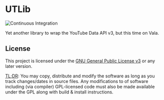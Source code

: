 # UTLib

![Continuous Integration](https://github.com/nahuelwexd/UTLib/workflows/Continuous%20Integration/badge.svg)

Yet another library to wrap the YouTube Data API v3, but this time on Vala.

## License

This project is licensed under the [GNU General Public License v3](COPYING) or
any later version.

[TL;DR](https://www.tldrlegal.com/l/gpl-3.0): You may copy, distribute and modify
the software as long as you track changes/dates in source files. Any modifications
to of software including (via compiler) GPL-licensed code must also be made available
under the GPL along with build & install instructions.
